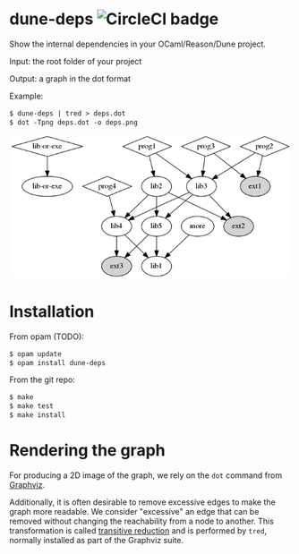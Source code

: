 # dune-deps ![CircleCI badge](https://circleci.com/gh/mjambon/dune-deps.svg?style=svg)

Show the internal dependencies in your OCaml/Reason/Dune project.

Input: the root folder of your project

Output: a graph in the dot format

Example:

```
$ dune-deps | tred > deps.dot
$ dot -Tpng deps.dot -o deps.png
```

![sample graph visualization](demo.png)

Installation
==

From opam (TODO):

```
$ opam update
$ opam install dune-deps
```

From the git repo:

```
$ make
$ make test
$ make install
```

Rendering the graph
==

For producing a 2D image of the graph, we rely on the `dot` command
from [Graphviz](https://www.graphviz.org/).

Additionally, it is often desirable to remove excessive edges to make
the graph more readable. We consider "excessive" an edge that can be
removed without changing the reachability from a node to another. This
transformation is called
[transitive reduction](https://en.wikipedia.org/wiki/Transitive_reduction)
and is performed by `tred`, normally installed as part of the Graphviz
suite.
